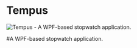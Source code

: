 # Tempus

![Tempus - A WPF-based stopwatch application.](https://github.com/ClockEndGooner/Tempus/blob/master/images/Spirographs.png)

#A WPF-based stopwatch application.

